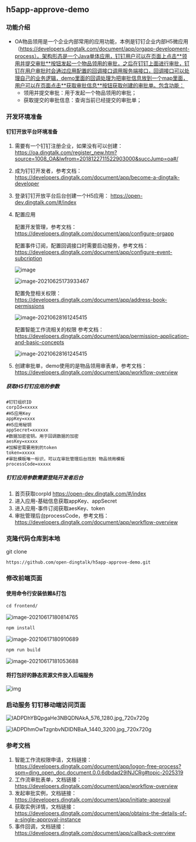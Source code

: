 ## h5app-approve-demo

### 功能介绍
- OA物品领用是一个企业内部常用的应用功能，本例是钉钉企业内部H5微应用（https://developers.dingtalk.com/document/app/orgapp-development-process）。架构形态是一个Java单体应用，钉钉用户可以在页面上点击**领用并提交审批**按钮发起一个物品领用的审批，之后在钉钉上面进行审批，钉钉在用户审批时会通过应用配置的回调接口调用服务端接口，回调接口可以处理自己的业务逻辑，demo里面的回调处理为把审批信息放到一个map里面，用户可以在页面点击**获取审批信息**按钮获取创建的审批单。包含功能：
    - 领用并提交审批：用于发起一个物品领用的审批；
    - 获取提交的审批信息：查询当前已经提交的审批单；
### 开发环境准备
#### 钉钉开放平台环境准备

1. 需要有一个钉钉注册企业，如果没有可以创建：https://oa.dingtalk.com/register_new.htm?source=1008_OA&lwfrom=2018122711522903000&succJump=oa#/

2. 成为钉钉开发者，参考文档：https://developers.dingtalk.com/document/app/become-a-dingtalk-developer

3. 登录钉钉开放平台后台创建一个H5应用： https://open-dev.dingtalk.com/#/index

4. 配置应用

   配置开发管理，参考文档：https://developers.dingtalk.com/document/app/configure-orgapp

   配置事件订阅，配置回调接口时需要启动服务，参考文档：https://developers.dingtalk.com/document/app/configure-event-subcription

   ![image](https://img.alicdn.com/imgextra/i4/O1CN01X0DhYg1EjHxvxYf5U_!!6000000000387-2-tps-2818-1126.png)

   ![image-20210625173933467](https://img.alicdn.com/imgextra/i1/O1CN01tzFu9s1dbNWHrPgU1_!!6000000003754-2-tps-2868-1258.png)

   配置免登相关权限：https://developers.dingtalk.com/document/app/address-book-permissions

   ![image-20210628161245415](https://img.alicdn.com/imgextra/i4/O1CN01fvqz0z1J8iQ1XSiRi_!!6000000000984-2-tps-2828-1200.png)

   配置智能工作流相关的权限 参考文档：https://developers.dingtalk.com/document/app/permission-application-and-basic-concepts

   ![image-20210628161245415](https://img.alicdn.com/imgextra/i1/O1CN01zrVQbx1xKF14u0wgJ_!!6000000006424-2-tps-2822-1050.png)

5. 创建审批单，demo使用的是物品领用审表单，参考文档：https://developers.dingtalk.com/document/app/workflow-overview

##### 获取H5钉钉应用的参数

```properties
#钉钉组织ID
corpId=xxxxx
#H5应用Key
appKey=xxxx
#H5应用秘钥
appSecret=xxxxxx
#数据加密密钥。用于回调数据的加密
aesKey=xxxxx
#加解密需要用到的token
token=xxxxx
#审批模板唯一标识，可以在审批管理后台找到 物品领用模板
processCode=xxxxx
```

##### 钉钉应用参数需要登陆开发者后台

1. 首页获取corpId https://open-dev.dingtalk.com/#/index
2. 进入应用-基础信息获取appKey、appSecret
3. 进入应用-事件订阅获取aesKey、token
4. 审批管理后台processCode，参考文档：https://developers.dingtalk.com/document/app/workflow-overview

### 克隆代码仓库到本地

git clone

```
https://github.com/open-dingtalk/h5app-approve-demo.git
```

### 修改前端页面

#### 使用命令行安装依赖&打包

```txt
cd frontend/
```

![image-20210617180814765](https://img.alicdn.com/imgextra/i3/O1CN012KHlLL28HumHd2Sii_!!6000000007908-2-tps-2388-568.png)

```txt
npm install
```


![image-20210617180910689](https://img.alicdn.com/imgextra/i1/O1CN01lvjJRL1VfwXcafY1f_!!6000000002681-2-tps-2162-934.png)

```txt
npm run build
```


![image-20210617181053688](https://img.alicdn.com/imgextra/i4/O1CN01ggVh2o1opzw8oT2fq_!!6000000005275-2-tps-2276-954.png)

#### 将打包好的静态资源文件放入后端服务

![img](https://img.alicdn.com/imgextra/i2/O1CN01FyhgSA1xwFtAW37NP_!!6000000006507-2-tps-1728-1128.png)

### 启动服务 钉钉移动端访问页面

![lADPDhYBQpgaHe3NBQDNAkA_576_1280.jpg_720x720g](https://img.alicdn.com/imgextra/i2/O1CN01fAIK6A1de7u6uaXXg_!!6000000003760-0-tps-324-720.jpg)

![lADPDhmOwTzgnbvNDIDNBaA_1440_3200.jpg_720x720g](https://img.alicdn.com/imgextra/i2/O1CN01w3NNZy1jwLLnDVRTA_!!6000000004612-0-tps-324-720.jpg)

### 参考文档

1. 智能工作流权限申请，文档链接：https://developers.dingtalk.com/document/app/logon-free-process?spm=ding_open_doc.document.0.0.6dbdad29INJCRg#topic-2025319
2. 工作流审批表单，文档链接：https://developers.dingtalk.com/document/app/workflow-overview
3. 发起审批实例，文档链接：https://developers.dingtalk.com/document/app/initiate-approval
4. 获取实例详情，文档链接：https://developers.dingtalk.com/document/app/obtains-the-details-of-a-single-approval-instance
5. 事件回调，文档链接：https://developers.dingtalk.com/document/app/callback-overview
